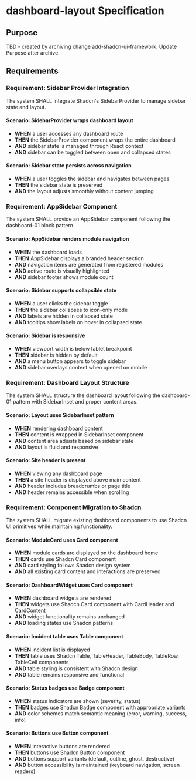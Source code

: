 # dashboard-layout Specification

## Purpose
TBD - created by archiving change add-shadcn-ui-framework. Update Purpose after archive.
## Requirements
### Requirement: Sidebar Provider Integration
The system SHALL integrate Shadcn's SidebarProvider to manage sidebar state and layout.

#### Scenario: SidebarProvider wraps dashboard layout
- **WHEN** a user accesses any dashboard route
- **THEN** the SidebarProvider component wraps the entire dashboard
- **AND** sidebar state is managed through React context
- **AND** sidebar can be toggled between open and collapsed states

#### Scenario: Sidebar state persists across navigation
- **WHEN** a user toggles the sidebar and navigates between pages
- **THEN** the sidebar state is preserved
- **AND** the layout adjusts smoothly without content jumping

### Requirement: AppSidebar Component
The system SHALL provide an AppSidebar component following the dashboard-01 block pattern.

#### Scenario: AppSidebar renders module navigation
- **WHEN** the dashboard loads
- **THEN** AppSidebar displays a branded header section
- **AND** navigation items are generated from registered modules
- **AND** active route is visually highlighted
- **AND** sidebar footer shows module count

#### Scenario: Sidebar supports collapsible state
- **WHEN** a user clicks the sidebar toggle
- **THEN** the sidebar collapses to icon-only mode
- **AND** labels are hidden in collapsed state
- **AND** tooltips show labels on hover in collapsed state

#### Scenario: Sidebar is responsive
- **WHEN** viewport width is below tablet breakpoint
- **THEN** sidebar is hidden by default
- **AND** a menu button appears to toggle sidebar
- **AND** sidebar overlays content when opened on mobile

### Requirement: Dashboard Layout Structure
The system SHALL structure the dashboard layout following the dashboard-01 pattern with SidebarInset and proper content areas.

#### Scenario: Layout uses SidebarInset pattern
- **WHEN** rendering dashboard content
- **THEN** content is wrapped in SidebarInset component
- **AND** content area adjusts based on sidebar state
- **AND** layout is fluid and responsive

#### Scenario: Site header is present
- **WHEN** viewing any dashboard page
- **THEN** a site header is displayed above main content
- **AND** header includes breadcrumbs or page title
- **AND** header remains accessible when scrolling

### Requirement: Component Migration to Shadcn
The system SHALL migrate existing dashboard components to use Shadcn UI primitives while maintaining functionality.

#### Scenario: ModuleCard uses Card component
- **WHEN** module cards are displayed on the dashboard home
- **THEN** cards use Shadcn Card component
- **AND** card styling follows Shadcn design system
- **AND** all existing card content and interactions are preserved

#### Scenario: DashboardWidget uses Card component
- **WHEN** dashboard widgets are rendered
- **THEN** widgets use Shadcn Card component with CardHeader and CardContent
- **AND** widget functionality remains unchanged
- **AND** loading states use Shadcn patterns

#### Scenario: Incident table uses Table component
- **WHEN** incident list is displayed
- **THEN** table uses Shadcn Table, TableHeader, TableBody, TableRow, TableCell components
- **AND** table styling is consistent with Shadcn design
- **AND** table remains responsive and functional

#### Scenario: Status badges use Badge component
- **WHEN** status indicators are shown (severity, status)
- **THEN** badges use Shadcn Badge component with appropriate variants
- **AND** color schemes match semantic meaning (error, warning, success, info)

#### Scenario: Buttons use Button component
- **WHEN** interactive buttons are rendered
- **THEN** buttons use Shadcn Button component
- **AND** buttons support variants (default, outline, ghost, destructive)
- **AND** button accessibility is maintained (keyboard navigation, screen readers)

